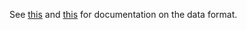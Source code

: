 See [this](https://nsidc.org/data/g02202/versions/4) and [this](https://nsidc.org/data/g02202/versions/5) for documentation on the data format.
